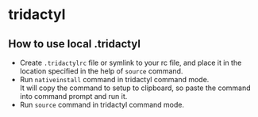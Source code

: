 # tridactyl

## How to use local .tridactyl
- Create `.tridactylrc` file or symlink to your rc file, and place it in the
  location specified in the help of `source` command.
- Run `nativeinstall` command in tridactyl command mode.  
  It will copy the command to setup to clipboard, so paste the command into
  command prompt and run it.
- Run `source` command in tridactyl command mode.

